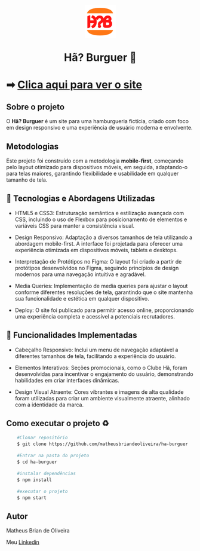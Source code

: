 <h1 align= "center">
    <img src="/img/logo-icone.svg" alt="Logo H?B">
    <p>Hã? Burguer 🍔
</p>
</h1>

<h1>➡ <a href="https://ha-burguer.vercel.app">Clica aqui para ver o site</a></h1>

## Sobre o projeto

O **Hã? Burguer** é um site para uma hamburgueria fictícia, criado com foco em design responsivo e uma experiência de usuário moderna e envolvente. 

## Metodologias

Este projeto foi construído com a metodologia **mobile-first**, começando pelo layout otimizado para dispositivos móveis, em seguida, adaptando-o para telas maiores, garantindo flexibilidade e usabilidade em qualquer tamanho de tela.


## 🚀 Tecnologias e Abordagens Utilizadas

- HTML5 e CSS3: Estruturação semântica e estilização avançada com CSS, incluindo o uso de Flexbox para posicionamento de elementos e variáveis CSS para manter a consistência visual.

- Design Responsivo: Adaptação a diversos tamanhos de tela utilizando a abordagem mobile-first. A interface foi projetada para oferecer uma experiência otimizada em dispositivos móveis, tablets e desktops.

- Interpretação de Protótipos no Figma: O layout foi criado a partir de protótipos desenvolvidos no Figma, seguindo princípios de design modernos para uma navegação intuitiva e agradável.

- Media Queries: Implementação de media queries para ajustar o layout conforme diferentes resoluções de tela, garantindo que o site mantenha sua funcionalidade e estética em qualquer dispositivo.

- Deploy: O site foi publicado para permitir acesso online, proporcionando uma experiência completa e acessível a potenciais recrutadores.
  

## 🔨 Funcionalidades Implementadas


- Cabeçalho Responsivo: Inclui um menu de navegação adaptável a diferentes tamanhos de tela, facilitando a experiência do usuário.

- Elementos Interativos: Seções promocionais, como o Clube Hã, foram desenvolvidas para incentivar o engajamento do usuário, demonstrando habilidades em criar interfaces dinâmicas.

- Design Visual Atraente: Cores vibrantes e imagens de alta qualidade foram utilizadas para criar um ambiente visualmente atraente, alinhado com a identidade da marca.


## Como executar o projeto ♻


```bash
    #Clonar repositório
    $ git clone https://github.com/matheusbriandeoliveira/ha-burguer
```

```bash
    #Entrar na pasta do projeto
    $ cd ha-burguer
```


```bash
    #instalar dependências
    $ npm install
```

```bash
    #executar o projeto
    $ npm start
```

## Autor

Matheus Brian de Oliveira

Meu <a href="linkedin.com/in/matheusbriandeoliveira/">Linkedin</a>
